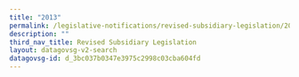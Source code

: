 ```yaml
---
title: "2013"
permalink: /legislative-notifications/revised-subsidiary-legislation/2013/
description: ""
third_nav_title: Revised Subsidiary Legislation
layout: datagovsg-v2-search
datagovsg-id: d_3bc037b0347e3975c2998c03cba604fd
---
```

